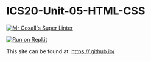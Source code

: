# ICS20-Unit-05-HTML-CSS

[![Mr Coxall's Super Linter](https://github.com/conor-otoole/ICS20-Unit-05-HTML-CSS/workflows/Mr%20Coxall's%20Super%20Linter/badge.svg)](https://github.com/conor-otoole/ICS20-Unit-05-HTML-CSS/actions/)

[![Run on Repl.it](https://repl.it/badge/github/conor-otoole/ICS20-Unit-05-HTML-CSS)](https://repl.it/github/conor-otoole/ICS20-Unit-05-HTML-CSS)

This site can be found at: [https://<OWNER>.github.io/<REPOSITORY>](https://<OWNER>.github.io/<REPOSITORY>)
